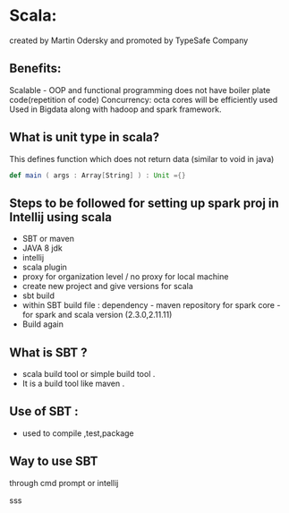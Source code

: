 # Scala:
created by Martin Odersky and promoted by TypeSafe Company

## Benefits:
Scalable - OOP and functional programming
does not have boiler plate code(repetition of code)
Concurrency: octa cores will be efficiently used
Used in Bigdata along with hadoop and spark framework.

## What is unit type in scala?
This defines function which does not return data (similar to void in java)

```scala
def main ( args : Array[String] ) : Unit ={}  
```

## Steps to be followed for setting up spark proj in Intellij using scala
- SBT or maven
- JAVA 8 jdk
- intellij
- scala plugin
- proxy for organization level / no proxy for local machine
- create new project and give versions for scala
- sbt build
- within SBT build file : dependency - maven repository for spark core - for spark and scala version (2.3.0,2.11.11)
- Build again

## What is SBT ? 
* scala build tool or simple build tool . 
* It is a build tool like maven .

## Use of SBT : 
* used to compile ,test,package

## Way to use SBT 
 through cmd prompt or intellij

sss